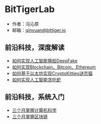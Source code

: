 # BitTigerLab

- 作者：冯沁原
- 邮箱：qinyuan@bittiger.io

## 前沿科技，深度解读

- [如何实现人工智能换脸DeepFake](DeepFake/README.md)
- [如何实现Blockchain、Bitcoin、Ethereum](Ethereum/README.md)
- [如何基于以太坊实现CryptoKitties谜恋猫](CryptoKitties/README.md)
- [如何实现人工智能贪吃蛇](AISnake/README.md)

## 前沿科技，系统入门

- [三个月掌握计算机科学](System/CS.md)
- [三个月掌握区块链](System/Blockchain.md)
